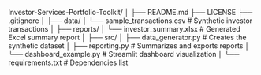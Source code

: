 Investor-Services-Portfolio-Toolkit/
│
├── README.md
├── LICENSE
├── .gitignore
│
├── data/
│   └── sample_transactions.csv          # Synthetic investor transactions
│
├── reports/
│   └── investor_summary.xlsx            # Generated Excel summary report
│
├── src/
│   ├── data_generator.py                # Creates the synthetic dataset
│   ├── reporting.py                     # Summarizes and exports reports
│   └── dashboard_example.py             # Streamlit dashboard visualization
│
└── requirements.txt                     # Dependencies list
